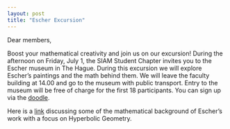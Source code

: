 ```yaml
---
layout: post
title: "Escher Excursion"
---
```


Dear members,

Boost your mathematical creativity and join us on our excursion! 
During the afternoon on Friday, July 1, the SIAM Student Chapter invites you to the Escher museum in The Hague.
During this excursion we will explore Escher’s paintings and the math behind them. We will leave the faculty building at 14.00 and 
go to the museum with public transport. Entry to the museum will be free of charge for the first 18 participants. 
You can sign up via the [doodle].

Here is a [link] discussing some of the mathematical background of Escher’s work with a focus on Hyperbolic Geometry.

[doodle]: http://doodle.com/poll/826c578qbz8euh8k
[link]: http://www.math.cornell.edu/~mec/Winter2009/Mihai/
